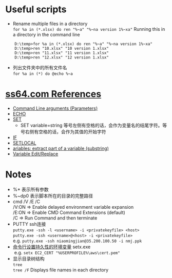 # Useful scripts
+ Rename multiple files in a directory  
`for %a in (*.xlsx) do ren "%~a" "%~na version 1%~xa"`
Running this in a directory in the command line
```
    D:\temp>for %a in (*.xlsx) do ren "%~a" "%~na version 1%~xa"
    D:\temp>ren "10.xlsx" "10 version 1.xlsx"
    D:\temp>ren "11.xlsx" "11 version 1.xlsx"
    D:\temp>ren "12.xlsx" "12 version 1.xlsx"
```
+ 列出文件夹中的所有文件名  
`for %a in (*) do @echo %~a`

# [ss64.com References](https://ss64.com/nt/syntax-args.html)
+ [Command Line arguments (Parameters)](https://ss64.com/nt/syntax-args.html)
+ [ECHO](https://ss64.com/nt/echo.html)
+ [SET](https://ss64.com/nt/set.html)  
  + SET variable=string 等号左侧有空格的话，会作为变量名的结尾字符。等号右侧有空格的话，会作为其值的开始字符  
+ [IF](https://ss64.com/nt/if.html)
+ [SETLOCAL](https://ss64.com/nt/setlocal.html)
+ [ariables: extract part of a variable (substring)](https://ss64.com/nt/syntax-substring.html)
+ [Variable Edit/Replace](https://ss64.com/nt/syntax-replace.html)

# Notes
+ %\* 表示所有参数
+ %~dp0 表示脚本所在的目录的完整路径
+ cmd /V /E /C   
  /V:ON => Enable delayed environment variable expansion  
  /E:ON => Enable CMD Command Extensions (default)  
  /C  => Run Command and then terminate  
+ PUTTY ssh连接  
  `putty.exe -ssh -l <username> -i <privatekeyfile> <host>`  
  `putty.exe -ssh <username>@<host> -i <privatekeyfile>`  
  e.g. `putty.exe -ssh niaomingjian@35.200.100.50 -i nmj.ppk`  
+ [命令行设置持久性的环境变量](http://www.dowdandassociates.com/blog/content/howto-set-an-environment-variable-in-windows-command-line-and-registry/) setx.exe  
  e.g. `setx EC2_CERT "%USERPROFILE%\aws\cert.pem"`  
+ 显示目录树结构  
  `tree`  
  `tree /F` Displays file names in each directory  

